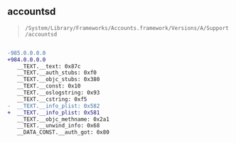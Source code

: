 ## accountsd

> `/System/Library/Frameworks/Accounts.framework/Versions/A/Support/accountsd`

```diff

-985.0.0.0.0
+984.0.0.0.0
   __TEXT.__text: 0x87c
   __TEXT.__auth_stubs: 0xf0
   __TEXT.__objc_stubs: 0x380
   __TEXT.__const: 0x10
   __TEXT.__oslogstring: 0x93
   __TEXT.__cstring: 0xf5
-  __TEXT.__info_plist: 0x582
+  __TEXT.__info_plist: 0x581
   __TEXT.__objc_methname: 0x2a1
   __TEXT.__unwind_info: 0x68
   __DATA_CONST.__auth_got: 0x80

```
